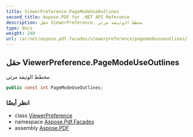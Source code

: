 ```yaml
---
title: ViewerPreference.PageModeUseOutlines
second_title: Aspose.PDF for .NET API Reference
description: حقل ViewerPreference. مخطط الوثيقة مرئي
type: docs
weight: 240
url: /ar/net/aspose.pdf.facades/viewerpreference/pagemodeuseoutlines/
---
```

## حقل ViewerPreference.PageModeUseOutlines

مخطط الوثيقة مرئي.

```csharp
public const int PageModeUseOutlines;
```

### انظر أيضًا

* class [ViewerPreference](../)
* namespace [Aspose.Pdf.Facades](../../../aspose.pdf.facades/)
* assembly [Aspose.PDF](../../../)